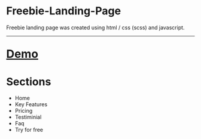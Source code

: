 # Freebie-Landing-Page
Freebie landing page was created using html / css (scss) and javascript.

------------------------------------------------------------------------

<h2><a href="https://freebielandingpage.netlify.app/" style="font-size: 30px;">Demo</a target="_blank"> </h2>

<h1> Sections </h1>

 <ul>
        <li>Home</li>
        <li>Key Features</li>
        <li>Pricing</li>
        <li>Testiminial</li>
        <li>Faq</li>
        <li>Try for free</li>
  </ul>
